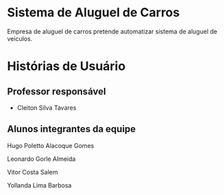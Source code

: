 # Sistema de Aluguel de Carros

Empresa de aluguel de carros pretende automatizar sistema de aluguel de veiculos.

# Histórias de Usuário


## Professor responsável

* Cleiton Silva Tavares

## Alunos integrantes da equipe

Hugo Poletto Alacoque Gomes

Leonardo Gorle Almeida

Vitor Costa Salem

Yollanda Lima Barbosa
